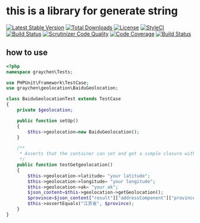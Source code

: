 # this is a library for generate string
[![Latest Stable Version](https://poser.pugx.org/graychen/geolocation/version)](https://packagist.org/packages/graychen/geolocation)
[![Total Downloads](https://poser.pugx.org/graychen/geolocation/downloads)](https://packagist.org/packages/graychen/geolocation)
[![License](https://poser.pugx.org/graychen/geolocation/license)](https://packagist.org/packages/graychen/geolocation)
[![StyleCI](https://styleci.io/repos/92368125/shield?branch=master)](https://styleci.io/repos/92368125)
[![Build Status](https://travis-ci.org/Graychen/yii2-post.svg?branch=master)](https://travis-ci.org/Graychen/yii2-post)
[![Scrutinizer Code Quality](https://scrutinizer-ci.com/g/Graychen/geolocation/badges/quality-score.png?b=master)](https://scrutinizer-ci.com/g/Graychen/geolocation/?branch=master)
[![Code Coverage](https://scrutinizer-ci.com/g/Graychen/geolocation/badges/coverage.png?b=master)](https://scrutinizer-ci.com/g/Graychen/geolocation/?branch=master)
[![Build Status](https://scrutinizer-ci.com/g/Graychen/geolocation/badges/build.png?b=master)](https://scrutinizer-ci.com/g/Graychen/geolocation/build-status/master)



## how to use
``` php
<?php
namespace graychen\Tests;

use PHPUnit\Framework\TestCase;
use graychen\geolocation\BaiduGeolocation;

class BaiduGeolocationTest extends TestCase
{
    private $geolocation;

    public function setUp()
    {
        $this->geolocation=new BaiduGeolocation();
    }

    /**
     * Asserts that the container can set and get a simple closure with args.
     */
    public function testGetgeolocation()
    {
        $this->geolocation->latitude= "your latitude";
        $this->geolocation->longitude= "your longitude";
        $this->geolocation->ak= "your ak";
        $json_content=$this->geolocation->getGeolocation();
        $province=$json_content["result"]["addressComponent"]["province"];
        $this->assertEquals("江苏省", $province);
    }
}

```
